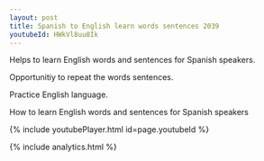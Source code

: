 ```yaml
---
layout: post
title: Spanish to English learn words sentences 2039 
youtubeId: HWkVl8uu8Ik
---
```

 
 
Helps to learn English words and sentences for Spanish speakers.

Opportunitiy to repeat the words sentences. 

Practice English language. 
 
How to learn English words and sentences for Spanish speakers 
 
{% include youtubePlayer.html id=page.youtubeId %}
 
 
{% include analytics.html %}